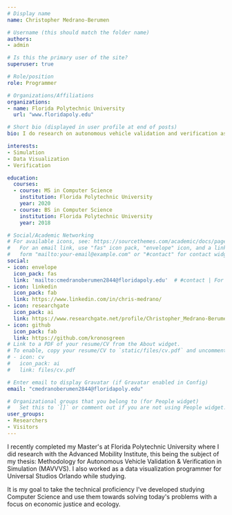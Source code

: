```yaml
---
# Display name
name: Christopher Medrano-Berumen

# Username (this should match the folder name)
authors:
- admin

# Is this the primary user of the site?
superuser: true

# Role/position
role: Programmer

# Organizations/Affiliations
organizations:
- name: Florida Polytechnic University
  url: "www.floridapoly.edu"

# Short bio (displayed in user profile at end of posts)
bio: I do research on autonomous vehicle validation and verification as well as work part-time doing data visualizations and simulation programming.

interests:
- Simulation
- Data Visualization
- Verification

education:
  courses:
  - course: MS in Computer Science
    institution: Florida Polytechnic University
    year: 2020
  - course: BS in Computer Science
    institution: Florida Polytechnic University
    year: 2018

# Social/Academic Networking
# For available icons, see: https://sourcethemes.com/academic/docs/page-builder/#icons
#   For an email link, use "fas" icon pack, "envelope" icon, and a link in the
#   form "mailto:your-email@example.com" or "#contact" for contact widget.
social:
- icon: envelope
  icon_pack: fas
  link: 'mailto:cmedranoberumen2844@floridapoly.edu'  # #contact | For a direct email link, use "mailto:test@example.org".
- icon: linkedin
  icon_pack: fab
  link: https://www.linkedin.com/in/chris-medrano/
- icon: researchgate
  icon_pack: ai
  link: https://www.researchgate.net/profile/Christopher_Medrano-Berumen
- icon: github
  icon_pack: fab
  link: https://github.com/kronosgreen
# Link to a PDF of your resume/CV from the About widget.
# To enable, copy your resume/CV to `static/files/cv.pdf` and uncomment the lines below.
# - icon: cv
#   icon_pack: ai
#   link: files/cv.pdf

# Enter email to display Gravatar (if Gravatar enabled in Config)
email: "cmedranoberumen2844@floridapoly.edu"

# Organizational groups that you belong to (for People widget)
#   Set this to `[]` or comment out if you are not using People widget.
user_groups:
- Researchers
- Visitors
---
```


I recently completed my Master's at Florida Polytechnic University where I did research with the Advanced Mobility Institute, this being the subject of my thesis: Methodology for Autonomous Vehicle Validation & Verification in Simulation (MAVVVS). I also worked as a data visualization programmer for Universal Studios Orlando while studying.

It is my goal to take the technical proficiency I've developed studying Computer Science and use them towards solving today's problems with a focus on economic justice and ecology. 
